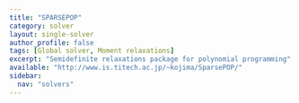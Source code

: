 ```yaml
---
title: "SPARSEPOP"
category: solver
layout: single-solver
author_profile: false
tags: [Global solver, Moment relaxations]
excerpt: "Semidefinite relaxations package for polynomial programming"
available: "http://www.is.titech.ac.jp/~kojima/SparsePOP/"
sidebar:
  nav: "solvers"
---
```


